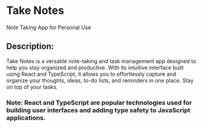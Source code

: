 # Take Notes

Note Taking App for Personal Use

## Description:
Take Notes is a versatile note-taking and task management app designed to help you stay organized and productive. With its intuitive interface built using React and TypeScript, it allows you to effortlessly capture and organize your thoughts, ideas, to-do lists, and reminders in one place. Stay on top of your tasks.

### Note: React and TypeScript are popular technologies used for building user interfaces and adding type safety to JavaScript applications.
